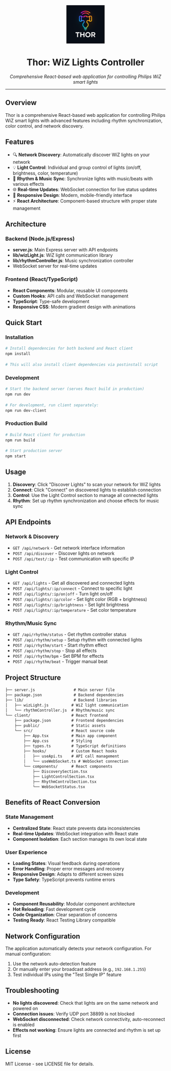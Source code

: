 <div align="center">
  <img src="client/public/thor.png" alt="Thor Logo" width="120"/>
  <h1>Thor: WiZ Lights Controller</h1>
  <p><em>Comprehensive React-based web application for controlling Philips WiZ smart lights</em></p>
</div>

---

## Overview

Thor is a comprehensive React-based web application for controlling Philips WiZ smart lights with advanced features including rhythm synchronization, color control, and network discovery.

## Features

- 🔍 **Network Discovery**: Automatically discover WiZ lights on your network
- 💡 **Light Control**: Individual and group control of lights (on/off, brightness, color, temperature)
- 🎵 **Rhythm & Music Sync**: Synchronize lights with music/beats with various effects
- 🌐 **Real-time Updates**: WebSocket connection for live status updates
- 📱 **Responsive Design**: Modern, mobile-friendly interface
- ⚡ **React Architecture**: Component-based structure with proper state management

## Architecture

### Backend (Node.js/Express)
- **server.js**: Main Express server with API endpoints
- **lib/wizLight.js**: WiZ light communication library
- **lib/rhythmController.js**: Music synchronization controller
- WebSocket server for real-time updates

### Frontend (React/TypeScript)
- **React Components**: Modular, reusable UI components
- **Custom Hooks**: API calls and WebSocket management
- **TypeScript**: Type-safe development
- **Responsive CSS**: Modern gradient design with animations

## Quick Start

### Installation
```bash
# Install dependencies for both backend and React client
npm install

# This will also install client dependencies via postinstall script
```

### Development
```bash
# Start the backend server (serves React build in production)
npm run dev

# For development, run client separately:
npm run dev-client
```

### Production Build
```bash
# Build React client for production
npm run build

# Start production server
npm start
```

## Usage

1. **Discovery**: Click "Discover Lights" to scan your network for WiZ lights
2. **Connect**: Click "Connect" on discovered lights to establish connection
3. **Control**: Use the Light Control section to manage all connected lights
4. **Rhythm**: Set up rhythm synchronization and choose effects for music sync

## API Endpoints

### Network & Discovery
- `GET /api/network` - Get network interface information
- `POST /api/discover` - Discover lights on network
- `POST /api/test/:ip` - Test communication with specific IP

### Light Control
- `GET /api/lights` - Get all discovered and connected lights
- `POST /api/lights/:ip/connect` - Connect to specific light
- `POST /api/lights/:ip/on|off` - Turn light on/off
- `POST /api/lights/:ip/color` - Set light color (RGB + brightness)
- `POST /api/lights/:ip/brightness` - Set light brightness
- `POST /api/lights/:ip/temperature` - Set color temperature

### Rhythm/Music Sync
- `GET /api/rhythm/status` - Get rhythm controller status
- `POST /api/rhythm/setup` - Setup rhythm with connected lights
- `POST /api/rhythm/start` - Start rhythm effect
- `POST /api/rhythm/stop` - Stop all effects
- `POST /api/rhythm/bpm` - Set BPM for effects
- `POST /api/rhythm/beat` - Trigger manual beat

## Project Structure

```
├── server.js                 # Main server file
├── package.json              # Backend dependencies
├── lib/                      # Backend libraries
│   ├── wizLight.js          # WiZ light communication
│   └── rhythmController.js  # Rhythm/music sync
└── client/                  # React frontend
    ├── package.json         # Frontend dependencies
    ├── public/              # Static assets
    └── src/                 # React source code
        ├── App.tsx          # Main app component
        ├── App.css          # Styling
        ├── types.ts         # TypeScript definitions
        ├── hooks/           # Custom React hooks
        │   ├── useApi.ts    # API call management
        │   └── useWebSocket.ts # WebSocket connection
        └── components/      # React components
            ├── DiscoverySection.tsx
            ├── LightControlSection.tsx
            ├── RhythmControlSection.tsx
            └── WebSocketStatus.tsx
```

## Benefits of React Conversion

### State Management
- **Centralized State**: React state prevents data inconsistencies
- **Real-time Updates**: WebSocket integration with React state
- **Component Isolation**: Each section manages its own local state

### User Experience
- **Loading States**: Visual feedback during operations
- **Error Handling**: Proper error messages and recovery
- **Responsive Design**: Adapts to different screen sizes
- **Type Safety**: TypeScript prevents runtime errors

### Development
- **Component Reusability**: Modular component architecture
- **Hot Reloading**: Fast development cycle
- **Code Organization**: Clear separation of concerns
- **Testing Ready**: React Testing Library compatible

## Network Configuration

The application automatically detects your network configuration. For manual configuration:

1. Use the network auto-detection feature
2. Or manually enter your broadcast address (e.g., `192.168.1.255`)
3. Test individual IPs using the "Test Single IP" feature

## Troubleshooting

- **No lights discovered**: Check that lights are on the same network and powered on
- **Connection issues**: Verify UDP port 38899 is not blocked
- **WebSocket disconnected**: Check network connectivity, auto-reconnect is enabled
- **Effects not working**: Ensure lights are connected and rhythm is set up first

## License

MIT License - see LICENSE file for details. 